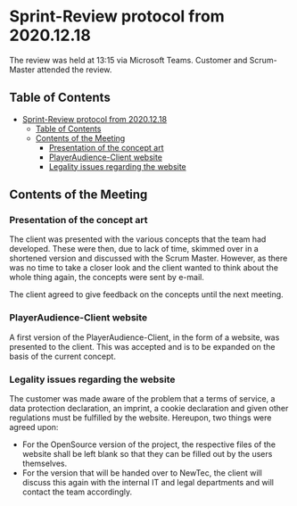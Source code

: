 # Sprint-Review protocol from 2020.12.18

The review was held at 13:15 via Microsoft Teams. Customer and Scrum-Master attended the review.

## Table of Contents

- [Sprint-Review protocol from 2020.12.18](#sprint-review-protocol-from-20201218)
  - [Table of Contents](#table-of-contents)
  - [Contents of the Meeting](#contents-of-the-meeting)
    - [Presentation of the concept art](#presentation-of-the-concept-art)
    - [PlayerAudience-Client website](#playeraudience-client-website)
    - [Legality issues regarding the website](#legality-issues-regarding-the-website)

## Contents of the Meeting

### Presentation of the concept art 

The client was presented with the various concepts that the team had developed. These were then, due to lack of time, skimmed over in a shortened version and discussed with the Scrum Master. However, as there was no time to take a closer look and the client wanted to think about the whole thing again, the concepts were sent by e-mail. 

The client agreed to give feedback on the concepts until the next meeting.

### PlayerAudience-Client website

A first version of the PlayerAudience-Client, in the form of a website, was presented to the client. This was accepted and is to be expanded on the basis of the current concept.

### Legality issues regarding the website

The customer was made aware of the problem that a terms of service, a data protection declaration, an imprint, a cookie declaration and given other regulations must be fulfilled by the website. Hereupon, two things were agreed upon: 

- For the OpenSource version of the project, the respective files of the website shall be left blank so that they can be filled out by the users themselves.
- For the version that will be handed over to NewTec, the client will discuss this again with the internal IT and legal departments and will contact the team accordingly.

